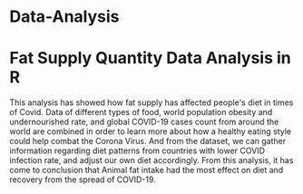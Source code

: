 # Data-Analysis
# Fat Supply Quantity Data Analysis in R
This analysis has showed how fat supply has affected people's diet in times of Covid.
Data of different types of food, world population obesity and undernourished rate, and global COVID-19 cases count from around the world are combined in order to learn more about how a healthy eating style could help combat the Corona Virus. And from the dataset, we can gather information regarding diet patterns from countries with lower COVID infection rate, and adjust our own diet accordingly.
From this analysis, it has come to conclusion that Animal fat intake had the most effect on diet and recovery from the spread of COVID-19.
